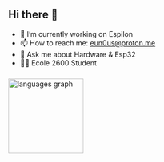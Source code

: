 ## Hi there 👋

- 🔭 I’m currently working on Espilon
- 📫 How to reach me: eun0us@proton.me
- 💬 Ask me about Hardware & Esp32
- 🏴‍☠️ Ecole 2600 Student


###

<div align="left">
  <img src="https://github-readme-stats.vercel.app/api/top-langs?username=Eun0us&locale=en&hide_title=false&layout=compact&card_width=320&langs_count=5&theme=dracula&hide_border=false&order=2" height="150" alt="languages graph"  />
</div>

###
<!--


**Eun0us/Eun0us** is a ✨ _special_ ✨ repository because its `README.md` (this file) appears on your GitHub profile.
- 🌱 I’m currently learning ...
- 👯 I’m looking to collaborate on ...
- 🤔 I’m looking for help with ...
- 😄 Pronouns: ...
- ⚡ Fun fact: ...
-->

